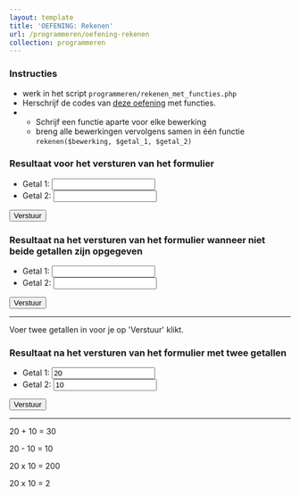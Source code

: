 ```yaml
---
layout: template
title: 'OEFENING: Rekenen'
url: /programmeren/oefening-rekenen
collection: programmeren
---
```

<div class="highlight">
    <h3>Instructies</h3>
    <ul>
        <li>werk in het script <code>programmeren/rekenen_met_functies.php</code></li>
        <li>Herschrijf de codes van <a href="/dynamische-webtechnieken/programmeren/oefening-rekenen">deze oefening</a> met functies.</li>
        <li>
            <ul>
            <li>Schrijf een functie aparte voor elke bewerking</li>
            <li>breng alle bewerkingen vervolgens samen in één functie <code>rekenen($bewerking, $getal_1, $getal_2)</code></li>
            </ul>
        </li>            
    </ul>
</div>

### Resultaat voor het versturen van het formulier
<div class="shadow result">
    <form>
    <ul>
    <li>Getal 1: <input type="number" /></li>
    <li>Getal 2: <input type="number" /></li>
    </ul>
    <input type="submit" value="Verstuur" />
    </form>
</div>

### Resultaat na het versturen van het formulier wanneer niet beide getallen zijn opgegeven
<div class="shadow result">
    <form>
    <ul>
    <li>Getal 1: <input type="number" value="" /></li>
    <li>Getal 2: <input type="number" value="" /></li>
    </ul>
    <input type="submit" value="Verstuur" />
    </form>
    <hr />
    <p>Voer twee getallen in voor je op 'Verstuur' klikt.</p>
</div>

### Resultaat na het versturen van het formulier met twee getallen
<div class="shadow result">
    <form>
    <ul>
    <li>Getal 1: <input type="number" value="20" /></li>
    <li>Getal 2: <input type="number" value="10" /></li>
    </ul>
    <input type="submit" value="Verstuur" />
    </form>
    <hr />
    <p>20 + 10 = 30</p>
    <p>20 - 10 = 10</p>
    <p>20 x 10 = 200</p>
    <p>20 x 10 = 2</p>
</div>